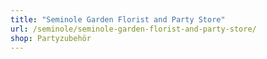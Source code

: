 ```yaml
---
title: "Seminole Garden Florist and Party Store"
url: /seminole/seminole-garden-florist-and-party-store/
shop: Partyzubehör
---
```

